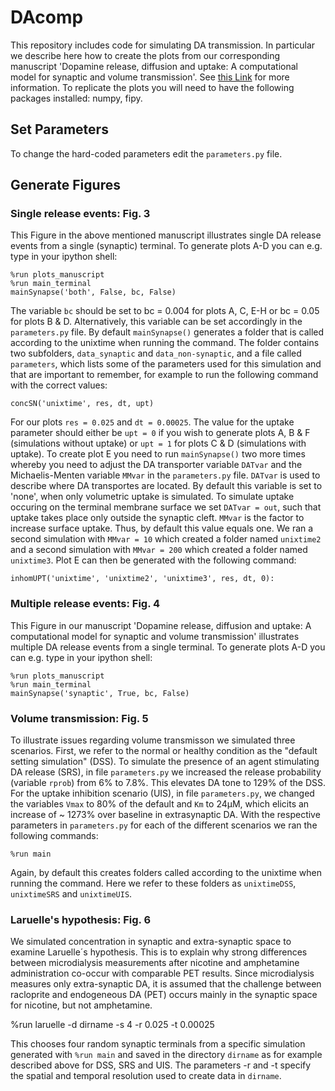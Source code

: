 # DAcomp

This repository includes code for simulating DA transmission. In particular we describe here how to create the plots from our corresponding manuscript 'Dopamine release, diffusion and uptake: A computational model for synaptic and volume transmission'. See [this Link](https://github.com/wiencke/DAcomp) for more information. To replicate the plots you will need to have the following packages installed: numpy, fipy.


## Set Parameters

To change the hard-coded parameters edit the `parameters.py` file. 

## Generate Figures

### Single release events: Fig. 3

This Figure in the above mentioned manuscript illustrates single DA release events from a single (synaptic) terminal. To generate plots A-D you can e.g. type in your ipython shell:
```
%run plots_manuscript
%run main_terminal 
mainSynapse('both', False, bc, False)
```
The variable `bc` should be set to bc = 0.004 for plots A, C, E-H or bc = 0.05 for plots B & D. Alternatively, this variable can be set accordingly in the `parameters.py` file. By default `mainSynapse()` generates a folder that is called according to the unixtime when running the command. The folder contains two subfolders, `data_synaptic` and `data_non-synaptic`, and a file called `parameters`, which lists some of the parameters used for this simulation and that are important to remember, for example to run the following command with the correct values: 

```
concSN('unixtime', res, dt, upt)
```

For our plots `res = 0.025` and `dt = 0.00025`. The value for the uptake parameter should either be `upt = 0` if you wish to generate plots A, B & F (simulations without uptake) or `upt = 1` for plots C & D (simulations with uptake). To create plot E you need to run `mainSynapse()` two more times whereby you need to adjust the DA transporter variable `DATvar` and the Michaelis-Menten variable `MMvar` in the `parameters.py` file. `DATvar` is used to describe where DA transportes are located. By default this variable is set to 'none', when only volumetric uptake is simulated. To simulate uptake occuring on the terminal membrane surface we set `DATvar = out`, such that uptake takes place only outside the synaptic cleft. `MMvar` is the factor to increase surface uptake. Thus, by default this value equals one. We ran a second simulation with `MMvar = 10` which created a folder named `unixtime2` and a second simulation with `MMvar = 200` which created a folder named `unixtime3`. Plot E can then be generated with the following command:

```
inhomUPT('unixtime', 'unixtime2', 'unixtime3', res, dt, 0):
```
### Multiple release events: Fig. 4

This Figure in our manuscript 'Dopamine release, diffusion and uptake: A computational model for synaptic and volume transmission' illustrates multiple DA release events from a single terminal. To generate plots A-D you can e.g. type in your ipython shell:
```
%run plots_manuscript
%run main_terminal 
mainSynapse('synaptic', True, bc, False)
```

### Volume transmission: Fig. 5

To illustrate issues regarding volume transmisson we simulated three scenarios. First, we refer to the normal or healthy condition as the "default setting simulation" (DSS). To simulate the presence of an agent stimulating DA release (SRS), in file `parameters.py` we increased the release probability (variable `rprob`) from 6% to 7.8%. This elevates DA tone to 129% of the DSS. For the uptake inhibition scenario (UIS), in file `parameters.py`, we changed the variables `Vmax` to 80% of the default and `Km` to 24μM, which elicits an increase of ~ 1273% over baseline in extrasynaptic DA. With the respective parameters in `parameters.py` for each of the different scenarios we ran the following commands:

```
%run main
```
Again, by default this creates folders called according to the unixtime when running the command. Here we refer to these folders as `unixtimeDSS`, `unixtimeSRS` and `unixtimeUIS`.


### Laruelle's hypothesis: Fig. 6

We simulated concentration in synaptic and extra-synaptic space to examine Laruelle´s hypothesis. This is to explain why strong differences between microdialysis measurements after nicotine and amphetamine administration co-occur with comparable PET results. Since microdialysis measures only extra-synaptic DA, it is assumed that the challenge between racloprite and endogeneous DA (PET) occurs mainly in the synaptic space for nicotine, but not amphetamine.

%run laruelle -d dirname -s 4 -r 0.025 -t 0.00025

This chooses four random synaptic terminals from a specific simulation generated with `%run main` and saved in the directory `dirname` as for example described above for DSS, SRS and UIS. The parameters -r and -t specify the spatial and temporal resolution used to create data in `dirname`.
